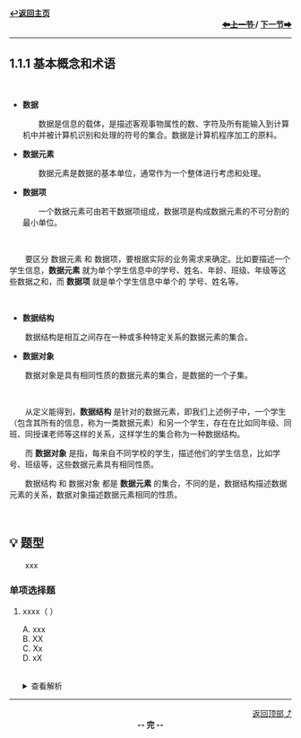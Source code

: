 <a name="top"></a>
<div align="left">
    <a href="/README.md"><b>↩返回主页</b></a>
</div>
<div align="right">
    <b>
    <a href="#null"><s>⬅上一节 </s></a>
    /
    <a href="1.1.2%20数据结构三要素"> 下一节➡</a>
    </b>
</div>
<hr>

## 1.1.1 基本概念和术语

<br>

+ **数据**

    &emsp;&emsp;数据是信息的载体，是描述客观事物属性的数、字符及所有能输入到计算机中并被计算机识别和处理的符号的集合。数据是计算机程序加工的原料。

+ **数据元素**

    &emsp;&emsp;数据元素是数据的基本单位，通常作为一个整体进行考虑和处理。

+ **数据项**

    &emsp;&emsp;一个数据元素可由若干数据项组成，数据项是构成数据元素的不可分割的最小单位。

<br>

&emsp;&emsp;要区分 数据元素 和 数据项，要根据实际的业务需求来确定。比如要描述一个学生信息，**数据元素** 就为单个学生信息中的学号、姓名、年龄、班级、年级等这些数据之和，而 **数据项** 就是单个学生信息中单个的 学号、姓名等。

<br>

+ **数据结构**

&emsp;&emsp;数据结构是相互之间存在一种或多种特定关系的数据元素的集合。

+ **数据对象**

&emsp;&emsp;数据对象是具有相同性质的数据元素的集合，是数据的一个子集。

<br>

&emsp;&emsp;从定义能得到，**数据结构** 是针对的数据元素，即我们上述例子中，一个学生（包含其所有的信息，称为一类数据元素）和另一个学生，存在在比如同年级、同班、同授课老师等这样的关系，这样学生的集合称为一种数据结构。

&emsp;&emsp;而 **数据对象** 是指，每来自不同学校的学生，描述他们的学生信息，比如学号、班级等，这些数据元素具有相同性质。

&emsp;&emsp;数据结构 和 数据对象 都是 **数据元素** 的集合，不同的是，数据结构描述数据元素的关系，数据对象描述数据元素相同的性质。

<br>

## 💡 题型

&emsp;&emsp;xxx

### 单项选择题

1. xxxx（ ）

    A. xxx<br>
    B. XX<br>
    C. Xx<br>
    D. xX<br><br>
    <details>
    <summary>查看解析</summary>
    <p>答案：x</p>
    </details>

<hr>

<div align="right">
    <a href="#top">返回顶部⤴</a>
</div>

<div align="center">
    <b>-- 完 --</b>
</div>